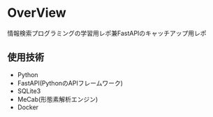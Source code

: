 # OverView

情報検索プログラミングの学習用レポ兼FastAPIのキャッチアップ用レポ

## 使用技術

- Python
- FastAPI(PythonのAPIフレームワーク)
- SQLite3
- MeCab(形態素解析エンジン)
- Docker
